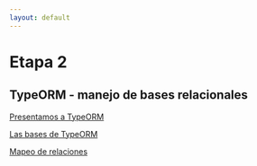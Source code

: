 ```yaml
---
layout: default
---
```


# Etapa 2

## TypeORM - manejo de bases relacionales

[Presentamos a TypeORM](./typeorm/typeorm-presentacion)

[Las bases de TypeORM](./typeorm/typeorm-bases)

[Mapeo de relaciones](./typeorm/typeorm-mapeo-relaciones)
